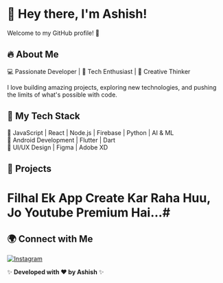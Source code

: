 # 👋 Hey there, I'm Ashish!  

Welcome to my GitHub profile! 🚀  

## 🔥 About Me  
💻 Passionate Developer | 🚀 Tech Enthusiast | 🎨 Creative Thinker  

I love building amazing projects, exploring new technologies, and pushing the limits of what's possible with code.  

## 🚀 My Tech Stack  
🔹 JavaScript | React | Node.js | Firebase | Python | AI & ML  
🔹 Android Development | Flutter | Dart  
🔹 UI/UX Design | Figma | Adobe XD  

## 📌 Projects  

  # Filhal Ek App Create Kar Raha Huu, Jo Youtube Premium Hai...#

## 🌍 Connect with Me  
[![Instagram](https://img.shields.io/badge/Instagram-E4405F?style=for-the-badge&logo=instagram)](https://instagram.com/itx_ashu_5k)  

✨ **Developed with ❤️ by Ashish** ✨  
